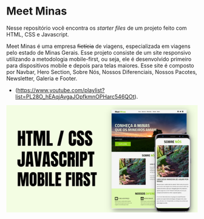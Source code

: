 # Meet Minas

Nesse repositório você encontra os *starter files* de um projeto feito com HTML, CSS e Javascript. 

Meet Minas é uma empresa ~~fictícia~~ de viagens, especializada em viagens pelo estado de Minas Gerais. Esse projeto consiste de um site responsivo utilizando a metodologia mobile-first, ou seja, ele é desenvolvido primeiro para dispositivos mobile e depois para telas maiores. Esse site é composto por Navbar, Hero Section, Sobre Nós, Nossos Diferenciais, Nossos Pacotes, Newsletter, Galeria e Footer.


- (https://www.youtube.com/playlist?list=PL28O_hEAqjAvgaJOpfkmnOPHarc546QOt).

![Preview](/preview.png)

